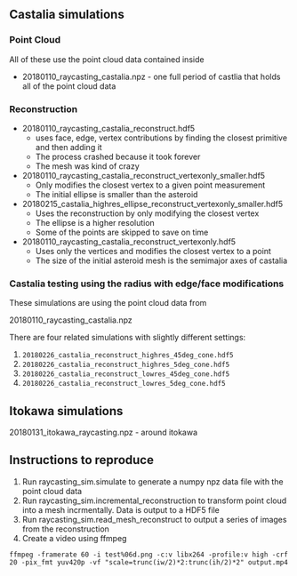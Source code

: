 ## Castalia simulations

### Point Cloud
All of these use the point cloud data contained inside

* 20180110_raycasting_castalia.npz - one full period of castlia that holds all
of the point cloud data

### Reconstruction

* 20180110_raycasting_castalia_reconstruct.hdf5
    * uses face, edge, vertex contributions by finding the closest primitive 
    and then adding it
    * The process crashed because it took forever
    * The mesh was kind of crazy
* 20180110_raycasting_castalia_reconstruct_vertexonly_smaller.hdf5
    * Only modifies the closest vertex to a given point measurement
    * The initial ellipse is smaller than the asteroid
* 20180215_castalia_highres_ellipse_reconstruct_vertexonly_smaller.hdf5
    * Uses the reconstruction by only modifying the closest vertex
    * The ellipse is a higher resolution
    * Some of the points are skipped to save on time
* 20180110_raycasting_castalia_reconstruct_vertexonly.hdf5
    * Uses only the vertices and modifies the closest vertex to a point
    * The size of the initial asteroid mesh is the semimajor axes of castalia

### Castalia testing using the radius with edge/face modifications

These simulations are using the point cloud data from

20180110_raycasting_castalia.npz

There are four related simulations with slightly different settings:

1. `20180226_castalia_reconstruct_highres_45deg_cone.hdf5`
2. `20180226_castalia_reconstruct_highres_5deg_cone.hdf5`
3. `20180226_castalia_reconstruct_lowres_45deg_cone.hdf5`
4. `20180226_castalia_reconstruct_lowres_5deg_cone.hdf5`

## Itokawa simulations

20180131_itokawa_raycasting.npz - around itokawa

## Instructions to reproduce

1. Run raycasting_sim.simulate to generate a numpy npz data file with the point cloud data
2. Run raycasting_sim.incremental_reconstruction to transform point cloud into a mesh incrmentally. Data is output to a HDF5 file
3. Run raycasting_sim.read_mesh_reconstruct to output a series of images from the reconstruction
4. Create a video using ffmpeg
~~~
ffmpeg -framerate 60 -i test%06d.png -c:v libx264 -profile:v high -crf 20 -pix_fmt yuv420p -vf "scale=trunc(iw/2)*2:trunc(ih/2)*2" output.mp4 
~~~
